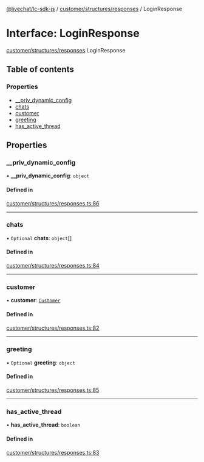[@livechat/lc-sdk-js](../README.md) / [customer/structures/responses](../modules/customer_structures_responses.md) / LoginResponse

# Interface: LoginResponse

[customer/structures/responses](../modules/customer_structures_responses.md).LoginResponse

## Table of contents

### Properties

- [\_\_priv\_dynamic\_config](customer_structures_responses.LoginResponse.md#__priv_dynamic_config)
- [chats](customer_structures_responses.LoginResponse.md#chats)
- [customer](customer_structures_responses.LoginResponse.md#customer)
- [greeting](customer_structures_responses.LoginResponse.md#greeting)
- [has\_active\_thread](customer_structures_responses.LoginResponse.md#has_active_thread)

## Properties

### \_\_priv\_dynamic\_config

• **\_\_priv\_dynamic\_config**: `object`

#### Defined in

[customer/structures/responses.ts:86](https://github.com/livechat/lc-sdk-js/blob/10347df/src/customer/structures/responses.ts#L86)

___

### chats

• `Optional` **chats**: `object`[]

#### Defined in

[customer/structures/responses.ts:84](https://github.com/livechat/lc-sdk-js/blob/10347df/src/customer/structures/responses.ts#L84)

___

### customer

• **customer**: [`Customer`](customer_structures_users.Customer.md)

#### Defined in

[customer/structures/responses.ts:82](https://github.com/livechat/lc-sdk-js/blob/10347df/src/customer/structures/responses.ts#L82)

___

### greeting

• `Optional` **greeting**: `object`

#### Defined in

[customer/structures/responses.ts:85](https://github.com/livechat/lc-sdk-js/blob/10347df/src/customer/structures/responses.ts#L85)

___

### has\_active\_thread

• **has\_active\_thread**: `boolean`

#### Defined in

[customer/structures/responses.ts:83](https://github.com/livechat/lc-sdk-js/blob/10347df/src/customer/structures/responses.ts#L83)
